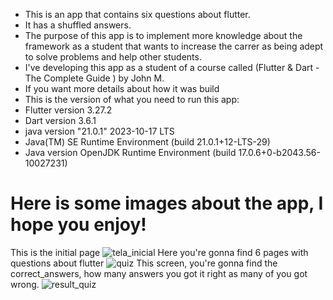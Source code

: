 - This is an app that contains six questions about flutter.
- It has a shuffled answers.
- The purpose of this app is to implement more knowledge about the framework as a student that wants to increase the carrer as being adept to solve problems and help other students.
- I've developing this app as a student of a course called (Flutter & Dart - The Complete Guide ) by John M.
- If you want more details about how it was build
- This is the version of what you need to run this app:
- Flutter version 3.27.2
- Dart version 3.6.1
- java version "21.0.1" 2023-10-17 LTS
- Java(TM) SE Runtime Environment (build 21.0.1+12-LTS-29)
- Java version OpenJDK Runtime Environment (build 17.0.6+0-b2043.56-10027231)

# Here is some images about the app, I hope you enjoy!


This is the initial page
![tela_inicial](https://github.com/user-attachments/assets/23079ee6-ba1d-423a-a87a-b60f3fd65f30)
Here you're gonna find 6 pages with questions about flutter
![quiz](https://github.com/user-attachments/assets/f2b6dcc9-e136-4182-9f04-7cc3f58b1ff3)
This screen, you're gonna find the correct_answers, how many answers you got it right as many of you got wrong.
![result_quiz](https://github.com/user-attachments/assets/be28d935-3902-4488-a7e6-896658b7c5f3)
